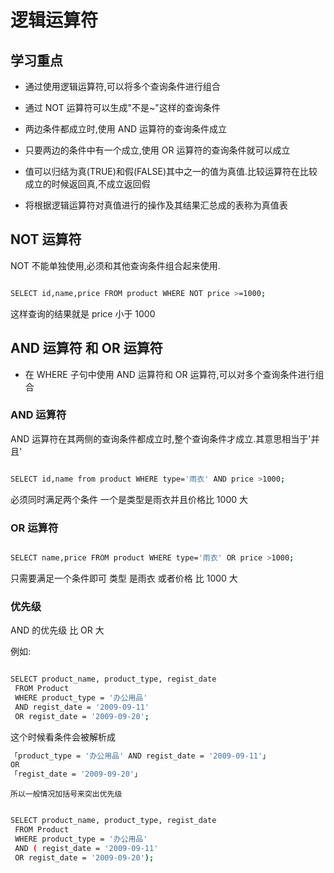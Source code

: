 # 逻辑运算符

## 学习重点

- 通过使用逻辑运算符,可以将多个查询条件进行组合

- 通过 NOT 运算符可以生成"不是~"这样的查询条件

- 两边条件都成立时,使用 AND 运算符的查询条件成立

- 只要两边的条件中有一个成立,使用 OR 运算符的查询条件就可以成立

- 值可以归结为真(TRUE)和假(FALSE)其中之一的值为真值.比较运算符在比较成立的时候返回真,不成立返回假

- 将根据逻辑运算符对真值进行的操作及其结果汇总成的表称为真值表

## NOT 运算符

NOT 不能单独使用,必须和其他查询条件组合起来使用.

```bash

SELECT id,name,price FROM product WHERE NOT price >=1000;

```

这样查询的结果就是 price 小于 1000

## AND 运算符 和 OR 运算符

- 在 WHERE 子句中使用 AND 运算符和 OR 运算符,可以对多个查询条件进行组合

### AND 运算符

AND 运算符在其两侧的查询条件都成立时,整个查询条件才成立.其意思相当于'并且'

```bash

SELECT id,name from product WHERE type='雨衣' AND price >1000;

```

必须同时满足两个条件 一个是类型是雨衣并且价格比 1000 大

### OR 运算符

```bash

SELECT name,price FROM product WHERE type='雨衣' OR price >1000;

```

只需要满足一个条件即可 类型 是雨衣 或者价格 比 1000 大

### 优先级

AND 的优先级 比 OR 大

例如:

```bash

SELECT product_name, product_type, regist_date
 FROM Product
 WHERE product_type = '办公用品'
 AND regist_date = '2009-09-11'
 OR regist_date = '2009-09-20';

```

这个时候看条件会被解析成

```bash
「product_type = '办公用品' AND regist_date = '2009-09-11'」
OR
「regist_date = '2009-09-20'」
```

`所以一般情况加括号来突出优先级`

```bash

SELECT product_name, product_type, regist_date
 FROM Product
 WHERE product_type = '办公用品'
 AND ( regist_date = '2009-09-11'
 OR regist_date = '2009-09-20');

```

